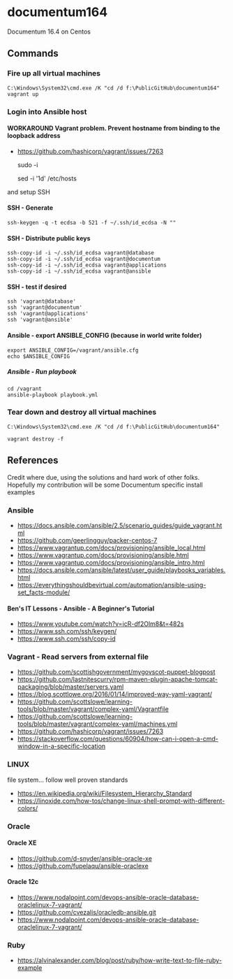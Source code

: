 # documentum164
Documentum 16.4 on Centos

## Commands

### Fire up all virtual machines

	C:\Windows\System32\cmd.exe /K "cd /d f:\PublicGitHub\documentum164"
	vagrant up

### Login into Ansible host

#### WORKAROUND Vagrant problem. Prevent hostname from binding to the loopback address
- https://github.com/hashicorp/vagrant/issues/7263

    sudo -i
    
    sed -i '1d' /etc/hosts

and setup SSH
#### SSH - Generate
    ssh-keygen -q -t ecdsa -b 521 -f ~/.ssh/id_ecdsa -N ""
    
#### SSH - Distribute public keys
    ssh-copy-id -i ~/.ssh/id_ecdsa vagrant@database
    ssh-copy-id -i ~/.ssh/id_ecdsa vagrant@documentum
    ssh-copy-id -i ~/.ssh/id_ecdsa vagrant@applications
    ssh-copy-id -i ~/.ssh/id_ecdsa vagrant@ansible

#### SSH - test if desired
    ssh 'vagrant@database'
    ssh 'vagrant@documentum'
    ssh 'vagrant@applications'
    ssh 'vagrant@ansible'

#### Ansible - export ANSIBLE_CONFIG (because in world write folder)

    export ANSIBLE_CONFIG=/vagrant/ansible.cfg
    echo $ANSIBLE_CONFIG

##### Ansible - Run playbook
    cd /vagrant
    ansible-playbook playbook.yml

### Tear down and destroy all virtual machines
	
	C:\Windows\System32\cmd.exe /K "cd /d f:\PublicGitHub\documentum164"
	
	vagrant destroy -f


## References
Credit where due, using the solutions and hard work of other folks.
Hopefully my contribution will be some Documentum specific install examples

### Ansible

- https://docs.ansible.com/ansible/2.5/scenario_guides/guide_vagrant.html
- https://github.com/geerlingguy/packer-centos-7
- https://www.vagrantup.com/docs/provisioning/ansible_local.html
- https://www.vagrantup.com/docs/provisioning/ansible.html
- https://www.vagrantup.com/docs/provisioning/ansible_intro.html
- https://docs.ansible.com/ansible/latest/user_guide/playbooks_variables.html
- https://everythingshouldbevirtual.com/automation/ansible-using-set_facts-module/

#### Ben's IT Lessons - Ansible - A Beginner's Tutorial
- https://www.youtube.com/watch?v=icR-df2Olm8&t=482s
- https://www.ssh.com/ssh/keygen/
- https://www.ssh.com/ssh/copy-id

### Vagrant - Read servers from external file
- https://github.com/scottishgovernment/mygovscot-puppet-blogpost
- https://github.com/lastnitescurry/rpm-maven-plugin-apache-tomcat-packaging/blob/master/servers.yaml
- https://blog.scottlowe.org/2016/01/14/improved-way-yaml-vagrant/
- https://github.com/scottslowe/learning-tools/blob/master/vagrant/complex-yaml/Vagrantfile
- https://github.com/scottslowe/learning-tools/blob/master/vagrant/complex-yaml/machines.yml
- https://github.com/hashicorp/vagrant/issues/7263
- https://stackoverflow.com/questions/60904/how-can-i-open-a-cmd-window-in-a-specific-location

### LINUX 
file system... follow well proven standards
- https://en.wikipedia.org/wiki/Filesystem_Hierarchy_Standard
- https://linoxide.com/how-tos/change-linux-shell-prompt-with-different-colors/

### Oracle
#### Oracle XE

- https://github.com/d-snyder/ansible-oracle-xe
- https://github.com/fupelaqu/ansible-oraclexe

#### Oracle 12c

- https://www.nodalpoint.com/devops-ansible-oracle-database-oraclelinux-7-vagrant/
- https://github.com/cvezalis/oracledb-ansible.git
- https://www.nodalpoint.com/devops-ansible-oracle-database-oraclelinux-7-vagrant/

### Ruby
- https://alvinalexander.com/blog/post/ruby/how-write-text-to-file-ruby-example

##